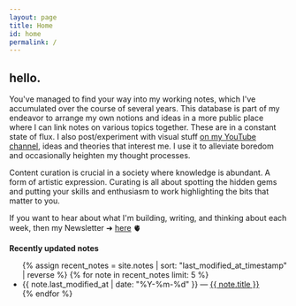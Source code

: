 ```yaml
---
layout: page
title: Home
id: home
permalink: /
---
```


## hello.

You've managed to find your way into my working notes, which I've accumulated over the course of several years. This database is part of my endeavor to arrange my own notions and ideas in a more public place where I can link notes on various topics together. These are in a constant state of flux. I also post/experiment with visual stuff [on my YouTube channel](https://www.youtube.com/c/RobertBlanc), ideas and theories that interest me. I use it to alleviate boredom and occasionally heighten my thought processes.

Content curation is crucial in a society where knowledge is abundant. A form of artistic expression. Curating is all about spotting the hidden gems and putting your skills and enthusiasm to work highlighting the bits that matter to you.


If you want to hear about what I'm building, writing, and thinking about each week, then my Newsletter ➜ [here](https://linkincubator.substack.com/) 🫀


<strong>Recently updated notes</strong>

<ul>
  {% assign recent_notes = site.notes | sort: "last_modified_at_timestamp" | reverse %}
  {% for note in recent_notes limit: 5 %}
    <li>
      {{ note.last_modified_at | date: "%Y-%m-%d" }} — <a class="internal-link" href="{{ note.url }}">{{ note.title }}</a>
    </li>
  {% endfor %}
</ul>

<style>
  .wrapper {
    max-width: 46em;
  }
</style>
